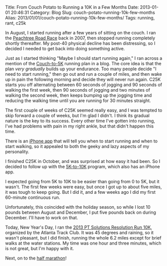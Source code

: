 Title: From Couch Potato to Running a 10K in a Few Months
Date: 2013-01-01 20:46:31
Category: Blog
Slug: couch-potato-running-10k-few-months
Alias: 2013/01/01/couch-potato-running-10k-few-months/
Tags: running, rant, c25k


In August, I started running after a few years of sitting on the couch. I ran the [Peachtree Road Race](https://undefinedvalue.com/2007/07/04/peachtree-road-race-2007) back in 2007, then stopped running completely shortly thereafter. My post-40 physical decline has been distressing, so I decided I needed to get back into doing something active.

Just as I started thinking "Maybe I should start running again," I ran across a mention of the [Couch-to-5K](http://www.coolrunning.com/engine/2/2_3/181.shtml) running plan in a blog. The core idea is that the plan *very gradually* builds up your endurance. Too many people decide "I need to start running," then go out and run a couple of miles, and then wake up in pain the following morning and decide they will never run again. C25K starts you off alternating between 60 seconds of jogging and 90 seconds of walking the first week, then 90 seconds of jogging and two minutes of walking the second week, then keeps bumping up the jogging time and reducing the walking time until you are running for 30 minutes straight.

The first couple of weeks of C25K seemed really easy, and I was tempted to skip forward a couple of weeks, but I'm glad I didn't. I think its gradual nature is the key to its success. Every other time I've gotten into running, I've had problems with pain in my right ankle, but that didn't happen this time.

There is an [iPhone app](http://www.active.com/mobile/c25k) that will tell you when to start running and when to start walking, so it appealed to both the geeky and lazy aspects of my personality.

I finished C25K in October, and was surprised at how easy it had been. So I decided to follow up with the [5K-to-10K](http://www.active.com/mobile/10k) program, which also has an iPhone app.

I expected going from 5K to 10K to be easier than going from 0 to 5K, but it wasn't. The first few weeks were easy, but once I got up to about five miles, it was tough to keep going. But I did it, and a few weeks ago I did my first 60-minute continuous run.

Unfortunately, this coincided with the holiday season, so while I lost 10 pounds between August and December, I put five pounds back on during December. I'll have to work on that.

Today, New Year's Day, I ran the [2013 PT Solutions Resolution Run 10K](http://atlantatrackclub.org/events/view/2013-pt-solutions-resolution-run), organized by the Atlanta Track Club. It was 45 degrees and raining, so it wasn't pleasant, but I did finish, running the whole 6.2 miles except for brief walks at the water stations. My time was one hour and three minutes, which is not great, but I'm happy with it.

Next, on to the [half marathon](http://www.berryhalfmarathon.com/)!

